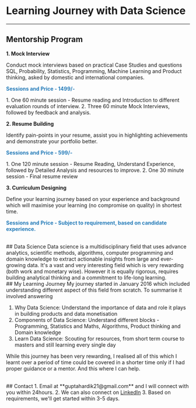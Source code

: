 # Learning Journey with Data Science
---
## Mentorship Program

<p style="font-weight:bold"> 1. Mock Interview </p><p>Conduct mock interviews based on practical Case Studies and questions SQL, Probability, Statistics, Programming, Machine Learning and Product thinking, asked by domestic and international companies.</p>

<p style="font-weight:bold; color: #267CB9;"> Sessions and Price - 1499/- </p>
1. One 60 minute session - Resume reading and Introduction to different evaluation rounds of interview.
2. Three 60 minute Mock Interviews, followed by feedback and analysis.


<p style="font-weight:bold"> 2. Resume Building </p><p>Identify pain-points in your resume, assist you in highlighting achievements and demonstrate your portfolio better.</p>

<p style="font-weight:bold; color: #267CB9;"> Sessions and Price - 599/-</p>
1. One 120 minute session - Resume Reading, Understand Experience, followed by Detailed Analysis and resources to improve.
2. One 30 minute session - Final resume review


<p style="font-weight:bold"> 3. Curriculum Designing </p><p>Define your learning journey based on your experience and background which will maximise your learning (no compromise on quality) in shortest time.</p>
<p> </p>

<p style="font-weight:bold; color: #267CB9;"> Sessions and Price - Subject to requirement, based on candidate experience.</p>


<br>
## Data Science
Data science is a multidisciplinary field that uses advance analytics, scientific methods, algorithms, computer programming and domain knowledge to extract actionable insights from large and ever-growing data. It's a vast and very interesting field which is very rewarding (both work and monetary wise). However it is equally rigorous, requires building analytical thinking and a commitment to life-long learning.  

<br>
## My Learning Journey
My journey started in January 2016 which included understanding different aspect of this field from scratch. To summarise it involved answering

1. Why Data Science: Understand the importance of data and role it plays in building products and data monetisation
2. Components of Data Science: Understand different blocks - Programming, Statistics and Maths, Algorithms, Product thinking and Domain knowledge
3. Learn Data Science: Scouting for resources, from short term course to masters and still learning every single day

While this journey has been very rewarding, I realised all of this which I learnt over a period of time could be covered in a shorter time only if I had proper guidance or a mentor. And this where I can help. 

<br>
## Contact
1. Email at **guptahardik21@gmail.com** and I will connect with you within 24hours. 
2. We can also connect on <a href="https://www.linkedin.com/in/hardiklgupta/">LinkedIn</a>
3. Based on requirements, we'll get started within 3-5 days.
<br>


